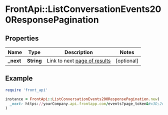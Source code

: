 # FrontApi::ListConversationEvents200ResponsePagination

## Properties

| Name | Type | Description | Notes |
| ---- | ---- | ----------- | ----- |
| **_next** | **String** | Link to next [page of results](https://dev.frontapp.com/docs/pagination) | [optional] |

## Example

```ruby
require 'front_api'

instance = FrontApi::ListConversationEvents200ResponsePagination.new(
  _next: https://yourCompany.api.frontapp.com/events?page_token&#x3D;2d018a5809eb90d349bc08c52cb1f4987bef
)
```

